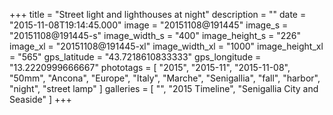 +++
title = "Street light and lighthouses at night"
description = ""
date = "2015-11-08T19:14:45.000"
image = "20151108@191445"
image_s = "20151108@191445-s"
image_width_s = "400"
image_height_s = "226"
image_xl = "20151108@191445-xl"
image_width_xl = "1000"
image_height_xl = "565"
gps_latitude = "43.7218610833333"
gps_longitude = "13.2220999666667"
phototags = [ "2015", "2015-11", "2015-11-08", "50mm", "Ancona", "Europe", "Italy", "Marche", "Senigallia", "fall", "harbor", "night", "street lamp" ]
galleries = [ "", "2015 Timeline", "Senigallia City and Seaside" ]
+++
